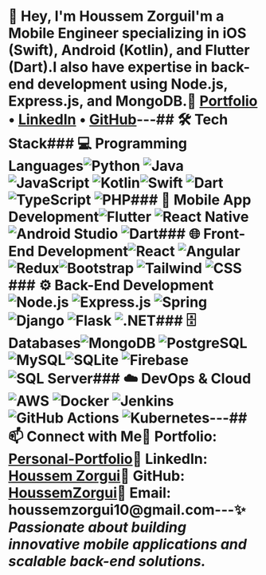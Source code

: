 # 🚀 Hey, I'm Houssem ZorguiI'm a **Mobile Engineer** specializing in **iOS (Swift), Android (Kotlin), and Flutter (Dart)**.I also have expertise in **back-end development** using **Node.js, Express.js, and MongoDB**.🔗 **[Portfolio](https://personal-portfolio1-tcbg.onrender.com)** • **[LinkedIn](https://www.linkedin.com/in/engineer-houssem-zorgui/)** • **[GitHub](https://github.com/HoussemZorgui/)**---## 🛠️ Tech Stack### 💻 Programming Languages![Python](https://skillicons.dev/icons?i=python) ![Java](https://skillicons.dev/icons?i=java) ![JavaScript](https://skillicons.dev/icons?i=js) ![Kotlin](https://skillicons.dev/icons?i=kotlin)![Swift](https://skillicons.dev/icons?i=swift) ![Dart](https://skillicons.dev/icons?i=dart) ![TypeScript](https://skillicons.dev/icons?i=ts) ![PHP](https://skillicons.dev/icons?i=php)### 📱 Mobile App Development![Flutter](https://skillicons.dev/icons?i=flutter) ![React Native](https://skillicons.dev/icons?i=react)![Android Studio](https://skillicons.dev/icons?i=androidstudio) ![Dart](https://skillicons.dev/icons?i=dart)### 🌐 Front-End Development![React](https://skillicons.dev/icons?i=react) ![Angular](https://skillicons.dev/icons?i=angular) ![Redux](https://skillicons.dev/icons?i=redux)![Bootstrap](https://skillicons.dev/icons?i=bootstrap) ![Tailwind](https://skillicons.dev/icons?i=tailwind) ![CSS](https://skillicons.dev/icons?i=css)### ⚙️ Back-End Development![Node.js](https://skillicons.dev/icons?i=nodejs) ![Express.js](https://skillicons.dev/icons?i=express) ![Spring](https://skillicons.dev/icons?i=spring)![Django](https://skillicons.dev/icons?i=django) ![Flask](https://skillicons.dev/icons?i=flask) ![.NET](https://skillicons.dev/icons?i=dotnet)### 🗄️ Databases![MongoDB](https://skillicons.dev/icons?i=mongodb) ![PostgreSQL](https://skillicons.dev/icons?i=postgres) ![MySQL](https://skillicons.dev/icons?i=mysql)![SQLite](https://skillicons.dev/icons?i=sqlite) ![Firebase](https://skillicons.dev/icons?i=firebase) ![SQL Server](https://skillicons.dev/icons?i=mssql)### ☁️ DevOps & Cloud![AWS](https://skillicons.dev/icons?i=aws) ![Docker](https://skillicons.dev/icons?i=docker) ![Jenkins](https://skillicons.dev/icons?i=jenkins)![GitHub Actions](https://skillicons.dev/icons?i=githubactions) ![Kubernetes](https://skillicons.dev/icons?i=kubernetes)---## 📫 Connect with Me🔹 **Portfolio:** [Personal-Portfolio](https://personal-portfolio1-tcbg.onrender.com/)🔹 **LinkedIn:** [Houssem Zorgui](https://www.linkedin.com/in/engineer-houssem-zorgui/)🔹 **GitHub:** [HoussemZorgui](https://github.com/HoussemZorgui/)🔹 **Email:** houssemzorgui10@gmail.com---✨ _Passionate about building innovative mobile applications and scalable back-end solutions._
